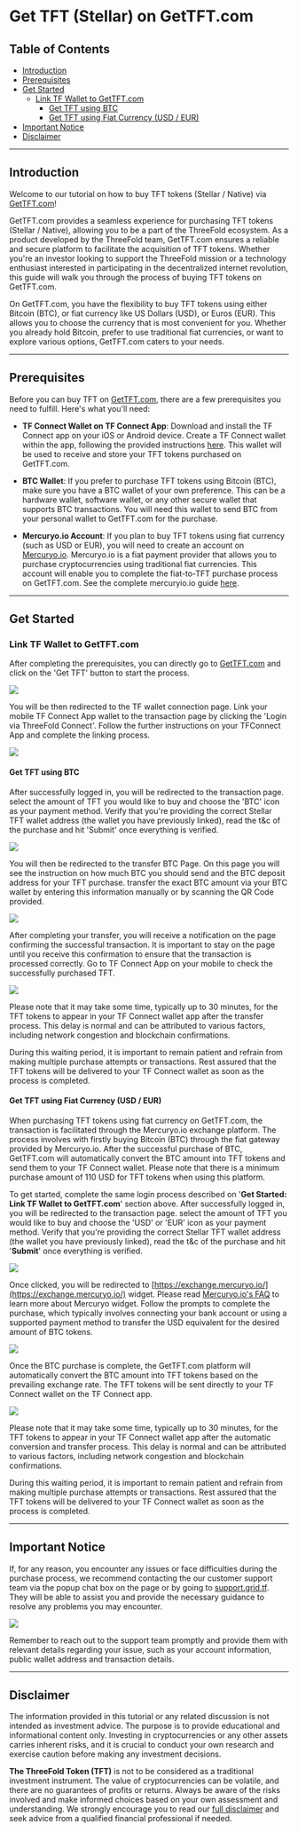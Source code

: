 <h1>Get TFT (Stellar) on GetTFT.com</h1>

<h2>Table of Contents</h2>

- [Introduction](#introduction)
- [Prerequisites](#prerequisites)
- [Get Started](#get-started)
  - [Link TF Wallet to GetTFT.com](#link-tf-wallet-to-gettftcom)
    - [Get TFT using BTC](#get-tft-using-btc)
    - [Get TFT using Fiat Currency (USD / EUR)](#get-tft-using-fiat-currency-usd--eur)
- [Important Notice](#important-notice)
- [Disclaimer](#disclaimer)
***
## Introduction

Welcome to our tutorial on how to buy TFT tokens (Stellar / Native) via [GetTFT.com](https://gettft.com/)! 

GetTFT.com provides a seamless experience for purchasing TFT tokens (Stellar / Native), allowing you to be a part of the ThreeFold ecosystem. As a product developed by the ThreeFold team, GetTFT.com ensures a reliable and secure platform to facilitate the acquisition of TFT tokens. Whether you're an investor looking to support the ThreeFold mission or a technology enthusiast interested in participating in the decentralized internet revolution, this guide will walk you through the process of buying TFT tokens on GetTFT.com.

On GetTFT.com, you have the flexibility to buy TFT tokens using either Bitcoin (BTC), or fiat currency like US Dollars (USD), or Euros (EUR). This allows you to choose the currency that is most convenient for you. Whether you already hold Bitcoin, prefer to use traditional fiat currencies, or want to explore various options, GetTFT.com caters to your needs.
***
## Prerequisites

Before you can buy TFT on [GetTFT.com](https://gettft.com/), there are a few prerequisites you need to fulfill. Here's what you'll need:

- **TF Connect Wallet on TF Connect App**: Download and install the TF Connect app on your iOS or Android device. Create a TF Connect wallet within the app, following the provided instructions [here](../../getstarted/TF_Connect/TF_Connect.md). This wallet will be used to receive and store your TFT tokens purchased on GetTFT.com. 

- **BTC Wallet**: If you prefer to purchase TFT tokens using Bitcoin (BTC), make sure you have a BTC wallet of your own preference. This can be a hardware wallet, software wallet, or any other secure wallet that supports BTC transactions. You will need this wallet to send BTC from your personal wallet to GetTFT.com for the purchase.

- **Mercuryo.io Account**: If you plan to buy TFT tokens using fiat currency (such as USD or EUR), you will need to create an account on [Mercuryo.io](https://mercuryo.io). Mercuryo.io is a fiat payment provider that allows you to purchase cryptocurrencies using traditional fiat currencies. This account will enable you to complete the fiat-to-TFT purchase process on GetTFT.com. See the complete mercuryio.io guide [here](https://help.mercuryo.io/en/collections/2396448-getting-started).
***
## Get Started

### Link TF Wallet to GetTFT.com

After completing the prerequisites, you can directly go to [GetTFT.com](https://gettft.com/) and click on the 'Get TFT' button to start the process.

![](img/gettft_home.png)

You will be then redirected to the TF wallet connection page. Link your mobile TF Connect App wallet to the transaction page by clicking the 'Login via ThreeFold Connect'. Follow the further instructions on your TFConnect App and complete the linking process.

![](img/gettft_login.png)

#### Get TFT using BTC

After successfully logged in, you will be redirected to the transaction page. select the amount of TFT you would like to buy and choose the 'BTC' icon as your payment method. Verify that you're providing the correct Stellar TFT wallet address (the wallet you have previously linked), read the t&c of the purchase and hit 'Submit' once everything is verified.

![](img/gettft_transaction.png)

You will then be redirected to the transfer BTC Page. On this page you will see the instruction on how much BTC you should send and the BTC deposit address for your TFT purchase. transfer the exact BTC amount via your BTC wallet by entering this information manually or by scanning the QR Code provided. 

![](img/gettft_btc.png)

After completing your transfer, you will receive a notification on the page confirming the successful transaction. It is important to stay on the page until you receive this confirmation to ensure that the transaction is processed correctly. Go to TF Connect App on your mobile to check the successfully purchased TFT.

![](img/tfwallet.jpeg)

Please note that it may take some time, typically up to 30 minutes, for the TFT tokens to appear in your TF Connect wallet app after the transfer process. This delay is normal and can be attributed to various factors, including network congestion and blockchain confirmations.

During this waiting period, it is important to remain patient and refrain from making multiple purchase attempts or transactions. Rest assured that the TFT tokens will be delivered to your TF Connect wallet as soon as the process is completed.

#### Get TFT using Fiat Currency (USD / EUR)

When purchasing TFT tokens using fiat currency on GetTFT.com, the transaction is facilitated through the Mercuryo.io exchange platform. The process involves with firstly buying Bitcoin (BTC)  through the fiat gateway provided by Mercuryo.io. After the successful purchase of BTC, GetTFT.com will automatically convert the BTC amount into TFT tokens and send them to your TF Connect wallet. Please note that there is a minimum purchase amount of 110 USD for TFT tokens when using this platform. 

To get started, complete the same login process described on '**Get Started: Link TF Wallet to GetTFT.com**' section above. After successfully logged in, you will be redirected to the transaction page. select the amount of TFT you would like to buy and choose the 'USD' or 'EUR' icon as your payment method. Verify that you're providing the correct Stellar TFT wallet address (the wallet you have previously linked), read the t&c of the purchase and hit '**Submit**' once everything is verified.

![](img/gettft_usd.png)

Once clicked, you will be redirected to [https://exchange.mercuryo.io/](https://exchange.mercuryo.io/) widget. Please read [Mercuryo.io's FAQ](https://help.mercuryo.io/en/articles/4519473-mercuryo-widget-faq) to learn more about Mercuryo widget. Follow the prompts to complete the purchase, which typically involves connecting your bank account or using a supported payment method to transfer the USD equivalent for the desired amount of BTC tokens. 

![](img/gettft_mercuryo.png)

Once the BTC purchase is complete, the GetTFT.com platform will automatically convert the BTC amount into TFT tokens based on the prevailing exchange rate. The TFT tokens will be sent directly to your TF Connect wallet on the TF Connect app.

![](img/tfwallet.jpeg)

Please note that it may take some time, typically up to 30 minutes, for the TFT tokens to appear in your TF Connect wallet app after the automatic conversion and transfer process. This delay is normal and can be attributed to various factors, including network congestion and blockchain confirmations.

During this waiting period, it is important to remain patient and refrain from making multiple purchase attempts or transactions. Rest assured that the TFT tokens will be delivered to your TF Connect wallet as soon as the process is completed.
***
## Important Notice

If, for any reason, you encounter any issues or face difficulties during the purchase process, we recommend contacting the our customer support team via the popup chat box on the page or by going to [support.grid.tf](https://support.grid.tf/). They will be able to assist you and provide the necessary guidance to resolve any problems you may encounter.

![](img/gettft_support.png)

Remember to reach out to the support team promptly and provide them with relevant details regarding your issue, such as your account information, public wallet address and transaction details. 
***
## Disclaimer

The information provided in this tutorial or any related discussion is not intended as investment advice. The purpose is to provide educational and informational content only. Investing in cryptocurrencies or any other assets carries inherent risks, and it is crucial to conduct your own research and exercise caution before making any investment decisions. 

**The ThreeFold Token (TFT)** is not to be considered as a traditional investment instrument. The value of cryptocurrencies can be volatile, and there are no guarantees of profits or returns. Always be aware of the risks involved and make informed choices based on your own assessment and understanding. We strongly encourage you to read our [full disclaimer](https://library.threefold.me/info/legal/#/legal__disclaimer) and seek advice from a qualified financial professional if needed.